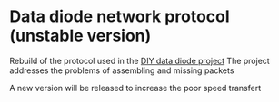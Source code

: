 # Data diode network protocol (unstable version)

Rebuild of the protocol used in the [DIY data diode project](https://github.com/wavestone-cdt/dyode)
The project addresses the problems of assembling and missing packets

A new version will be released to increase the poor speed transfert
